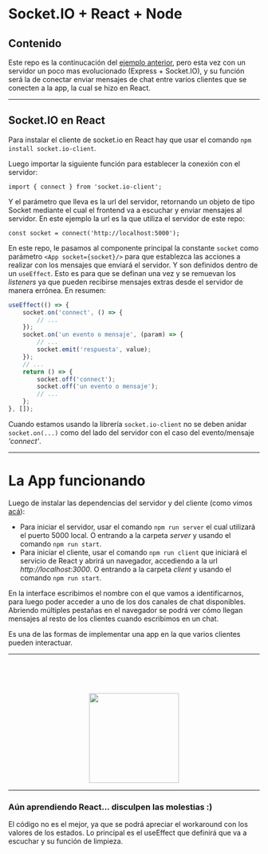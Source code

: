 # Socket.IO + React + Node

## Contenido

Este repo es la continucación del [ejemplo anterior](https://github.com/marcegdv/demo-node-socket.io), pero esta vez con un servidor un poco mas evolucionado (Express + Socket.IO), y su función será la de conectar enviar mensajes de chat entre varios clientes que se conecten a la app, la cual se hizo en React.

---

## Socket.IO en React

Para instalar el cliente de socket.io en React hay que usar el comando `npm install socket.io-client`.

Luego importar la siguiente función para establecer la conexión con el servidor:

`import { connect } from 'socket.io-client';`

Y el parámetro que lleva es la url del servidor, retornando un objeto de tipo Socket mediante el cual el frontend va a escuchar y enviar mensajes al servidor. En este ejemplo la url es la que utiliza el servidor de este repo:

`const socket = connect('http://localhost:5000');`

En este repo, le pasamos al componente principal la constante `socket` como parámetro `<App socket={socket}/>` para que establezca las acciones a realizar con los mensajes que enviará el servidor. Y son definidos dentro de un `useEffect`. Esto es para que se definan una vez y se remuevan los *listeners* ya que pueden recibirse mensajes extras desde el servidor de manera errónea. En resumen:

```js
useEffect(() => {
    socket.on('connect', () => {
        // ...
    });
    socket.on('un evento o mensaje', (param) => {
        // ...
        socket.emit('respuesta', value);
    });
    // ...
    return () => {
        socket.off('connect');
        socket.off('un evento o mensaje');
        // ...
    };
}, []);
```
Cuando estamos usando la librería `socket.io-client` no se deben anidar `socket.on(...)` como del lado del servidor con el caso del evento/mensaje *'connect'*.

---
# La App funcionando
Luego de instalar las dependencias del servidor y del cliente (como vimos [acá](https://github.com/marcegdv/demo-node-socket.io)):
- Para iniciar el servidor, usar el comando `npm run server` el cual utilizará el puerto 5000 local. O entrando a la carpeta *server* y usando el comando `npm run start`.
- Para iniciar el cliente, usar el comando `npm run client` que iniciará el servicio de React y abrirá un navegador, accediendo a la url *http://localhost:3000*. O entrando a la carpeta *client* y usando el comando `npm run start`.

En la interface escribimos el nombre con el que vamos a identificarnos, para luego poder acceder a uno de los dos canales de chat disponibles. Abriendo múltiples pestañas en el navegador se podrá ver cómo llegan mensajes al resto de los clientes cuando escribimos en un chat.

Es una de las formas de implementar una app en la que varios clientes pueden interactuar.

---


<div style="text-align: center; padding-top: 64px;">
    <img src="https://cdn.discordapp.com/attachments/1016886193595617322/1039362069159489586/image.png" height="180px">
</div>

---

### Aún aprendiendo React... disculpen las molestias :)
El código no es el mejor, ya que se podrá apreciar el workaround con los valores de los estados. Lo principal es el useEffect que definirá que va a escuchar y su función de limpieza.